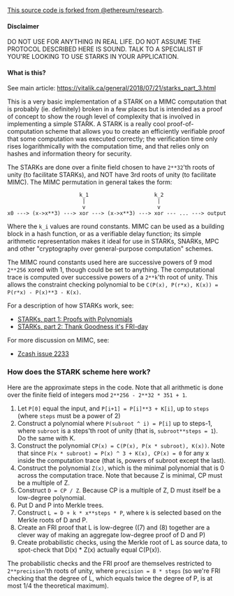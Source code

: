 [This source code is forked from @ethereum/research](https://github.com/ethereum/research/tree/master/mimc_stark).

#### Disclaimer

DO NOT USE FOR ANYTHING IN REAL LIFE. DO NOT ASSUME THE PROTOCOL DESCRIBED HERE IS SOUND. TALK TO A SPECIALIST IF YOU'RE LOOKING TO USE STARKS IN YOUR APPLICATION.

#### What is this?

See main article: https://vitalik.ca/general/2018/07/21/starks_part_3.html

This is a very basic implementation of a STARK on a MIMC computation that is probably (ie. definitely) broken in a few places but is intended as a proof of concept to show the rough level of complexity that is involved in implementing a simple STARK. A STARK is a really cool proof-of-computation scheme that allows you to create an efficiently verifiable proof that some computation was executed correctly; the verification time only rises logarithmically with the computation time, and that relies only on hashes and information theory for security.

The STARKs are done over a finite field chosen to have `2**32`'th roots of unity (to facilitate STARKs), and NOT have 3rd roots of unity (to facilitate MIMC). The MIMC permutation in general takes the form:

                           k_1                     k_2
                            |                       |
                            v                       v
    x0 ---> (x->x**3) ---> xor ---> (x->x**3) ---> xor --- ... ---> output

Where the `k_i` values are round constants. MIMC can be used as a building block in a hash function, or as a verifiable delay function; its simple arithmetic representation makes it ideal for use in STARKs, SNARKs, MPC and other "cryptography over general-purpose computation" schemes.

The MIMC round constants used here are successive powers of 9 mod `2**256` xored with 1, though could be set to anything. The computational trace is computed over successive powers of a `2**k`'th root of unity. This allows the constraint checking polynomial to be `C(P(x), P(r*x), K(x)) = P(r*x) - P(x)**3 - K(x)`.

For a description of how STARKs work, see:

* [STARKs, part 1: Proofs with Polynomials](https://vitalik.ca/general/2017/11/09/starks_part_1.html)
* [STARKs, part 2: Thank Goodness it's FRI-day](https://vitalik.ca/general/2017/11/22/starks_part_2.html)

For more discussion on MIMC, see:

* [Zcash issue 2233](https://github.com/zcash/zcash/issues/2233)

### How does the STARK scheme here work?

Here are the approximate steps in the code. Note that all arithmetic is done over the finite field of integers mod `2**256 - 2**32 * 351 + 1`.

1. Let `P[0]` equal the input, and `P[i+1] = P[i]**3 + K[i]`, up to `steps` (where `steps` must be a power of 2)
2. Construct a polynomial where `P(subroot ^ i) = P[i]` up to steps-1, where `subroot` is a steps'th root of unity (that is, `subroot**steps = 1`). Do the same with K.
3. Construct the polynomial `CP(x) = C(P(x), P(x * subroot), K(x))`. Note that since `P(x * subroot) = P(x) ^ 3 + K(x), CP(x) = 0` for any x inside the computation trace (that is, powers of subroot except the last).
4. Construct the polynomial `Z(x)`, which is the minimal polynomial that is 0 across the computation trace. Note that because Z is minimal, CP must be a multiple of Z.
5. Construct `D = CP / Z`. Because CP is a multiple of Z, D must itself be a low-degree polynomial.
6. Put D and P into Merkle trees.
7. Construct `L = D + k * x**steps * P`, where `k` is selected based on the Merkle roots of D and P.
8. Create an FRI proof that L is low-degree ((7) and (8) together are a clever way of making an aggregate low-degree proof of D and P)
9. Create probabilistic checks, using the Merkle root of L as source data, to spot-check that D(x) * Z(x) actually equal C(P(x)).

The probabilistic checks and the FRI proof are themselves restricted to `2**precision`'th roots of unity, where `precision = 8 * steps` (so we're FRI checking that the degree of L, which equals twice the degree of P, is at most 1/4 the theoretical maximum).
